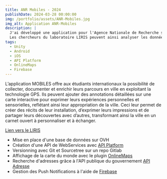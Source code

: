 ```yaml
---
title: ANR Mobiles - 2024
publishDate: 2024-03-28 00:00:00
img: /portfolio/assets/ANR-Mobiles.jpg
img_alt: Application ANR-Mobiles
description: |
  J'ai développé une application pour l'Agence Nationale de Recherche sur Android et iOS, disponible sur les stores, destinés aux étudiants étrangers de Lyon qui découvrent la ville.
  Les chercheurs du laboratoire LIRIS peuvent ainsi analyser les données et mettre en place un système de recommandations.
tags:
  - Unity
  - Android
  - iOS
  - API Platform
  - OnlineMaps
  - Firebase
---
```


L’application MOBILES offre aux étudiants internationaux la possibilité de collecter, documenter et enrichir leurs parcours en ville en exploitant la technologie GPS. Ils peuvent ajouter des annotations détaillées sur une carte interactive pour exprimer leurs expériences personnelles et sensorielles, reflétant ainsi leur appropriation de la ville. Ceci leur permet de créer des récits de leur installation, d’exprimer leurs impressions et de partager leurs découvertes avec d’autres, transformant ainsi la ville en un carnet ouvert à personnaliser et à échanger.

<a href ="https://mobiles-projet.huma-num.fr/lapplication/" target="_blank">Lien vers le LIRIS</a>
<div>
  <p>
    <ul>
      <li>Mise en place d'une base de données sur OVH
      <li>Création d'une API de WebServices avec <a href="https://api-platform.com/" target="_blank"> API Platform</a>
      <li>Versionning avec Git et Sourcetree sur un repo Gitlab
      <li>Affichage de la carte du monde avec le plugin <a href="https://assetstore.unity.com/packages/tools/integration/online-maps-v3-138509" target="_blank"> OnlineMaps</a> 
      <li>Recherche d'adresses grâce à l'API publique du gouvernement <a href="https://adresse.data.gouv.fr/api-doc/adresse" target="_blank"> API Adresse</a>
      <li>Gestion des Push Notifications à l'aide de <a href="https://firebase.google.com/" target="_blank"> Firebase</a>
    </ul>
  </p>
</div>
